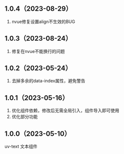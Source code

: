 ## 1.0.4（2023-08-29）
1. nvue修复设置align不生效的BUG
## 1.0.3（2023-08-24）
1. 修复在nvue不能换行的问题
## 1.0.2（2023-05-24）
1. 去掉多余的data-index属性，避免警告
## 1.0.1（2023-05-16）
1. 优化组件依赖，修改后无需全局引入，组件导入即可使用
2. 优化部分功能
## 1.0.0（2023-05-10）
uv-text 文本组件
